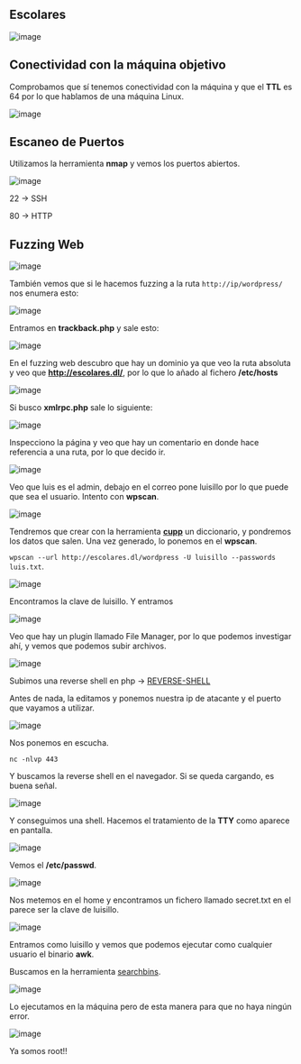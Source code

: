 ## Escolares

![image](https://github.com/Alv-fh/Dockerlabs_machines_writeups/assets/109484163/4c2d1970-d7ff-44dd-a833-e98e3843bd26)

## Conectividad con la máquina objetivo

Comprobamos que sí tenemos conectividad con la máquina y que el **TTL** es 64 por lo que hablamos de una máquina Linux.

![image](https://github.com/Alv-fh/Dockerlabs_machines_writeups/assets/109484163/9a8a2e4d-5fef-4281-ba2e-47569b47bad5)

## Escaneo de Puertos

Utilizamos la herramienta **nmap** y vemos los puertos abiertos.

![image](https://github.com/Alv-fh/Dockerlabs_machines_writeups/assets/109484163/e5be85fa-ba08-4e29-bb74-67363ccd0184)

22 -> SSH

80 -> HTTP

## Fuzzing Web

![image](https://github.com/Alv-fh/Dockerlabs_machines_writeups/assets/109484163/d1586d08-6d99-4a65-b7cd-4e29e7264245)

También vemos que si le hacemos fuzzing a la ruta `http://ip/wordpress/` nos enumera esto:

![image](https://github.com/Alv-fh/Dockerlabs_machines_writeups/assets/109484163/cd9e357a-d30d-4540-a990-8edaf5ed919d)

Entramos en **trackback.php** y sale esto:

![image](https://github.com/Alv-fh/Dockerlabs_machines_writeups/assets/109484163/77af5199-cc6f-4537-acfb-d694e08b14ad)

En el fuzzing web descubro que hay un dominio ya que veo la ruta absoluta y veo que **http://escolares.dl/**, por lo que lo añado al fichero **/etc/hosts**

![image](https://github.com/Alv-fh/Dockerlabs_machines_writeups/assets/109484163/e4e29956-e55d-48d8-8320-e50e44be976e)

Si busco **xmlrpc.php** sale lo siguiente:

![image](https://github.com/Alv-fh/Dockerlabs_machines_writeups/assets/109484163/ecc381e5-9b32-48c0-a037-ac5d6b5ac10b)

Inspecciono la página y veo que hay un comentario en donde hace referencia a una ruta, por lo que decido ir.

![image](https://github.com/Alv-fh/Dockerlabs_machines_writeups/assets/109484163/58b1ac8d-73cc-4e73-8df8-e7b724b54965)

Veo que luis es el admin, debajo en el correo pone luisillo por lo que puede que sea el usuario. Intento con **wpscan**.

![image](https://github.com/Alv-fh/Dockerlabs_machines_writeups/assets/109484163/f65dd3fb-8f8c-4d37-9b90-a6311474e9f4)

Tendremos que crear con la herramienta **[cupp](https://github.com/Mebus/cupp)** un diccionario, y pondremos los datos que salen. Una vez generado, lo ponemos en el **wpscan**.

`wpscan --url http://escolares.dl/wordpress -U luisillo --passwords luis.txt`.

![image](https://github.com/Alv-fh/Dockerlabs_machines_writeups/assets/109484163/f4eb66ed-6bf2-497f-bac7-7df7b993f601)

Encontramos la clave de luisillo. Y entramos

![image](https://github.com/Alv-fh/Dockerlabs_machines_writeups/assets/109484163/29ed76e6-ae4e-434c-bb38-3ba5fe60bb42)

Veo que hay un plugin llamado File Manager, por lo que podemos investigar ahí, y vemos que podemos subir archivos.

![image](https://github.com/Alv-fh/Dockerlabs_machines_writeups/assets/109484163/f00c7877-abab-4026-a2dc-3a2b7dd26c17)

Subimos una reverse shell en php -> [REVERSE-SHELL](https://github.com/pentestmonkey/php-reverse-shell)

Antes de nada, la editamos y ponemos nuestra ip de atacante y el puerto que vayamos a utilizar.

![image](https://github.com/Alv-fh/Dockerlabs_machines_writeups/assets/109484163/681a0b68-28d2-424d-a47e-253cd5c53d19)

Nos ponemos en escucha.

`nc -nlvp 443`

Y buscamos la reverse shell en el navegador. Si se queda cargando, es buena señal.

![image](https://github.com/Alv-fh/Dockerlabs_machines_writeups/assets/109484163/2f85231b-7b64-4223-bd19-4577351aa836)

Y conseguimos una shell. Hacemos el tratamiento de la **TTY** como aparece en pantalla.

![image](https://github.com/Alv-fh/Dockerlabs_machines_writeups/assets/109484163/ed6b064e-bfe5-4054-afe2-826425fc2b53)

Vemos el **/etc/passwd**.

![image](https://github.com/Alv-fh/Dockerlabs_machines_writeups/assets/109484163/48e55f9d-1502-4eca-88e8-c009adb17fdd)

Nos metemos en el home y encontramos un fichero llamado secret.txt en el parece ser la clave de luisillo.

![image](https://github.com/Alv-fh/Dockerlabs_machines_writeups/assets/109484163/7f88d984-51a5-4087-a324-8921c7f2c02d)

Entramos como luisillo y vemos que podemos ejecutar como cualquier usuario el binario **awk**.

Buscamos en la herramienta [searchbins](https://github.com/r1vs3c/searchbins).

![image](https://github.com/Alv-fh/Dockerlabs_machines_writeups/assets/109484163/1a55a6e5-6a75-43d9-92fa-e7f518f95f40)

Lo ejecutamos en la máquina pero de esta manera para que no haya ningún error.

![image](https://github.com/Alv-fh/Dockerlabs_machines_writeups/assets/109484163/bcb01c81-a609-4cce-a10b-3248247fd616)

Ya somos root!!